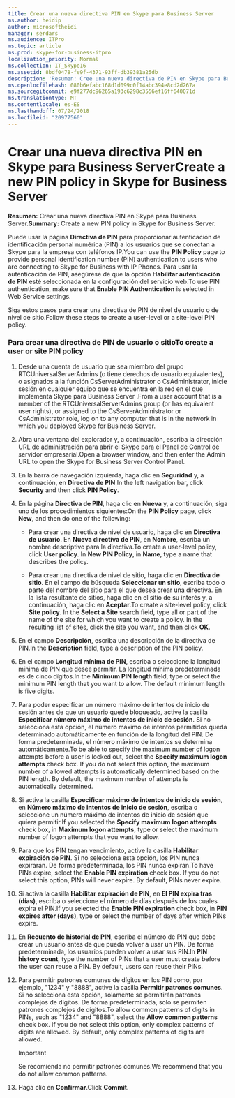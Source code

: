 ```yaml
---
title: Crear una nueva directiva PIN en Skype para Business Server
ms.author: heidip
author: microsoftheidi
manager: serdars
ms.audience: ITPro
ms.topic: article
ms.prod: skype-for-business-itpro
localization_priority: Normal
ms.collection: IT_Skype16
ms.assetid: 8bdf0478-fe9f-4371-93ff-db39381a25db
description: 'Resumen: Cree una nueva directiva de PIN en Skype para Business Server.'
ms.openlocfilehash: 080b6efabc168d1d099c0f14abc394e8cd2d267a
ms.sourcegitcommit: e9f277dc96265a193c6298c3556ef16ff640071d
ms.translationtype: MT
ms.contentlocale: es-ES
ms.lasthandoff: 07/24/2018
ms.locfileid: "20977560"
---
```

# <a name="create-a-new-pin-policy-in-skype-for-business-server"></a><span data-ttu-id="445fa-103">Crear una nueva directiva PIN en Skype para Business Server</span><span class="sxs-lookup"><span data-stu-id="445fa-103">Create a new PIN policy in Skype for Business Server</span></span>
 
<span data-ttu-id="445fa-104">**Resumen:** Crear una nueva directiva PIN en Skype para Business Server.</span><span class="sxs-lookup"><span data-stu-id="445fa-104">**Summary:** Create a new PIN policy in Skype for Business Server.</span></span>
  
<span data-ttu-id="445fa-105">Puede usar la página **Directiva de PIN** para proporcionar autenticación de identificación personal numérica (PIN) a los usuarios que se conectan a Skype para la empresa con teléfonos IP.</span><span class="sxs-lookup"><span data-stu-id="445fa-105">You can use the **PIN Policy** page to provide personal identification number (PIN) authentication to users who are connecting to Skype for Business with IP Phones.</span></span> <span data-ttu-id="445fa-106">Para usar la autenticación de PIN, asegúrese de que la opción **Habilitar autenticación de PIN** esté seleccionada en la configuración del servicio web.</span><span class="sxs-lookup"><span data-stu-id="445fa-106">To use PIN authentication, make sure that **Enable PIN Authentication** is selected in Web Service settings.</span></span>
  
<span data-ttu-id="445fa-107">Siga estos pasos para crear una directiva de PIN de nivel de usuario o de nivel de sitio.</span><span class="sxs-lookup"><span data-stu-id="445fa-107">Follow these steps to create a user-level or a site-level PIN policy.</span></span> 
  
### <a name="to-create-a-user-or-site-pin-policy"></a><span data-ttu-id="445fa-108">Para crear una directiva de PIN de usuario o sitio</span><span class="sxs-lookup"><span data-stu-id="445fa-108">To create a user or site PIN policy</span></span>

1.  <span data-ttu-id="445fa-109">Desde una cuenta de usuario que sea miembro del grupo RTCUniversalServerAdmins (o tiene derechos de usuario equivalentes), o asignados a la función CsServerAdministrator o CsAdministrator, inicie sesión en cualquier equipo que se encuentra en la red en el que implementa Skype para Business Server .</span><span class="sxs-lookup"><span data-stu-id="445fa-109">From a user account that is a member of the RTCUniversalServerAdmins group (or has equivalent user rights), or assigned to the CsServerAdministrator or CsAdministrator role, log on to any computer that is in the network in which you deployed Skype for Business Server.</span></span>
    
2. <span data-ttu-id="445fa-110">Abra una ventana del explorador y, a continuación, escriba la dirección URL de administración para abrir el Skype para el Panel de Control de servidor empresarial.</span><span class="sxs-lookup"><span data-stu-id="445fa-110">Open a browser window, and then enter the Admin URL to open the Skype for Business Server Control Panel.</span></span> 
    
3. <span data-ttu-id="445fa-111">En la barra de navegación izquierda, haga clic en **Seguridad** y, a continuación, en **Directiva de PIN**.</span><span class="sxs-lookup"><span data-stu-id="445fa-111">In the left navigation bar, click **Security** and then click **PIN Policy**.</span></span>
    
4. <span data-ttu-id="445fa-112">En la página **Directiva de PIN**, haga clic en **Nueva** y, a continuación, siga uno de los procedimientos siguientes:</span><span class="sxs-lookup"><span data-stu-id="445fa-112">On the **PIN Policy** page, click **New**, and then do one of the following:</span></span>
    
   - <span data-ttu-id="445fa-p102">Para crear una directiva de nivel de usuario, haga clic en **Directiva de usuario**. En **Nueva directiva de PIN**, en   **Nombre**, escriba un nombre descriptivo para la directiva.</span><span class="sxs-lookup"><span data-stu-id="445fa-p102">To create a user-level policy, click **User policy**. In **New PIN Policy**, in **Name**, type a name that describes the policy.</span></span>
    
   - <span data-ttu-id="445fa-p103">Para crear una directiva de nivel de sitio, haga clic en **Directiva de sitio**. En el campo de búsqueda **Seleccionar un sitio**, escriba todo o parte del nombre del sitio para el que desea crear una directiva. En la lista resultante de sitios, haga clic en el sitio de su interés y, a continuación, haga clic en **Aceptar**.</span><span class="sxs-lookup"><span data-stu-id="445fa-p103">To create a site-level policy, click **Site policy**. In the **Select a Site** search field, type all or part of the name of the site for which you want to create a policy. In the resulting list of sites, click the site you want, and then click **OK**.</span></span>
    
5. <span data-ttu-id="445fa-118">En el campo **Descripción**, escriba una descripción de la directiva de PIN.</span><span class="sxs-lookup"><span data-stu-id="445fa-118">In the **Description** field, type a description of the PIN policy.</span></span>
    
6. <span data-ttu-id="445fa-p104">En el campo **Longitud mínima de PIN**, escriba o seleccione la longitud mínima de PIN que desee permitir. La longitud mínima predeterminada es de cinco dígitos.</span><span class="sxs-lookup"><span data-stu-id="445fa-p104">In the **Minimum PIN length** field, type or select the minimum PIN length that you want to allow. The default minimum length is five digits.</span></span>
    
7. <span data-ttu-id="445fa-p105">Para poder especificar un número máximo de intentos de inicio de sesión antes de que un usuario quede bloqueado, active la casilla   **Especificar número máximo de intentos de inicio de sesión**. Si no selecciona esta opción, el número máximo de intentos permitidos queda determinado automáticamente en función de la longitud del PIN. De forma predeterminada, el número máximo de intentos se determina automáticamente.</span><span class="sxs-lookup"><span data-stu-id="445fa-p105">To be able to specify the maximum number of logon attempts before a user is locked out, select the **Specify maximum logon attempts** check box. If you do not select this option, the maximum number of allowed attempts is automatically determined based on the PIN length. By default, the maximum number of attempts is automatically determined.</span></span>
    
8. <span data-ttu-id="445fa-124">Si activa la casilla **Especificar máximo de intentos de inicio de sesión**, en **Número máximo de intentos de inicio de sesión**, escriba o seleccione un número máximo de intentos de inicio de sesión que quiera permitir.</span><span class="sxs-lookup"><span data-stu-id="445fa-124">If you selected the **Specify maximum logon attempts** check box, in **Maximum logon attempts**, type or select the maximum number of logon attempts that you want to allow.</span></span>
    
9. <span data-ttu-id="445fa-p106">Para que los PIN tengan vencimiento, active la casilla **Habilitar expiración de PIN**. Si no selecciona esta opción, los PIN nunca expirarán. De forma predeterminada, los PIN nunca expiran.</span><span class="sxs-lookup"><span data-stu-id="445fa-p106">To have PINs expire, select the **Enable PIN expiration** check box. If you do not select this option, PINs will never expire. By default, PINs never expire.</span></span>
    
10. <span data-ttu-id="445fa-128">Si activa la casilla **Habilitar expiración de PIN**, en **El PIN expira tras (días)**, escriba o seleccione el número de días después de los cuales expira el PIN.</span><span class="sxs-lookup"><span data-stu-id="445fa-128">If you selected the **Enable PIN expiration** check box, in **PIN expires after (days)**, type or select the number of days after which PINs expire.</span></span>
    
11. <span data-ttu-id="445fa-p107">En **Recuento de historial de PIN**, escriba el número de PIN que debe crear un usuario antes de que pueda volver a usar un PIN. De forma predeterminada, los usuarios pueden volver a usar sus PIN.</span><span class="sxs-lookup"><span data-stu-id="445fa-p107">In **PIN history count**, type the number of PINs that a user must create before the user can reuse a PIN. By default, users can reuse their PINs.</span></span>
    
12. <span data-ttu-id="445fa-p108">Para permitir patrones comunes de dígitos en los PIN como, por ejemplo, "1234" y "8888", active la casilla **Permitir patrones comunes**. Si no selecciona esta opción, solamente se permitirán patrones complejos de dígitos. De forma predeterminada, solo se permiten patrones complejos de dígitos.</span><span class="sxs-lookup"><span data-stu-id="445fa-p108">To allow common patterns of digits in PINs, such as "1234" and "8888", select the **Allow common patterns** check box. If you do not select this option, only complex patterns of digits are allowed. By default, only complex patterns of digits are allowed.</span></span>
    
    > [!IMPORTANT]
    > <span data-ttu-id="445fa-134">Se recomienda no permitir patrones comunes.</span><span class="sxs-lookup"><span data-stu-id="445fa-134">We recommend that you do not allow common patterns.</span></span> 
  
13. <span data-ttu-id="445fa-135">Haga clic en **Confirmar**.</span><span class="sxs-lookup"><span data-stu-id="445fa-135">Click **Commit**.</span></span>
    

